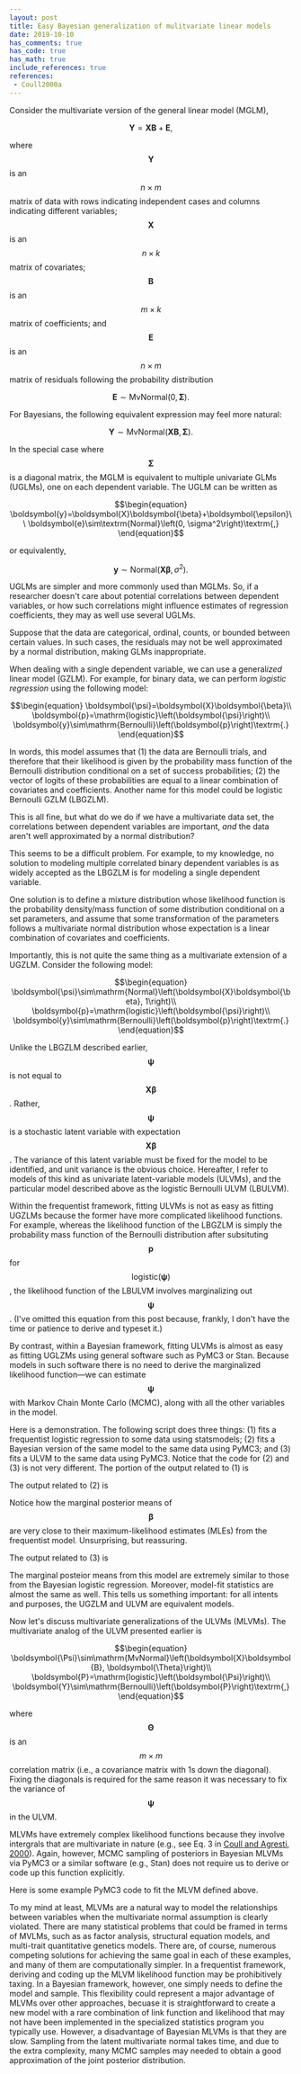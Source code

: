 ```yaml
---
layout: post
title: Easy Bayesian generalization of mulitvariate linear models
date: 2019-10-10
has_comments: true
has_code: true
has_math: true
include_references: true
references:
 - Coull2000a
---
```

Consider the multivariate version of the general linear model (MGLM),

$$\begin{equation}
\boldsymbol{Y}=\boldsymbol{X}\boldsymbol{B}+\boldsymbol{E}\textrm{,}
\end{equation}$$

where $$\boldsymbol{Y}$$ is an $$n\times{}m$$ matrix of data with rows indicating independent cases and columns
indicating different variables; $$\boldsymbol{X}$$ is an $$n\times{}k$$ matrix of covariates; $$\boldsymbol{B}$$ is an
$$m\times{}k$$ matrix of coefficients; and $$\boldsymbol{E}$$ is an $$n\times{}m$$ matrix of residuals following the
probability distribution

$$\begin{equation}
\boldsymbol{E}\sim\textrm{MvNormal}\left(0, \boldsymbol{\Sigma}\right)\textrm{.}
\end{equation}$$

For Bayesians, the following equivalent expression may feel more natural:

$$\begin{equation}
\boldsymbol{Y}\sim\textrm{MvNormal}\left(\boldsymbol{X}\boldsymbol{B},\boldsymbol{\Sigma}\right)\textrm{.}
\end{equation}$$

In the special case where $$\boldsymbol{\Sigma}$$ is a diagonal matrix, the  MGLM is equivalent to multiple
univariate GLMs (UGLMs), one on each dependent variable. The UGLM can be written as

$$\begin{equation}
\boldsymbol{y}=\boldsymbol{X}\boldsymbol{\beta}+\boldsymbol{\epsilon}\\
\boldsymbol{e}\sim\textrm{Normal}\left(0, \sigma^2\right)\textrm{,}
\end{equation}$$

or equivalently,

$$\begin{equation}
\boldsymbol{y}\sim\textrm{Normal}\left(\boldsymbol{X}\boldsymbol{\beta}, \sigma^2\right)\textrm{.}
\end{equation}$$

UGLMs are simpler and more commonly used than MGLMs. So, if a researcher doesn't care about potential correlations
between dependent variables, or how such correlations might influence estimates of regression coefficients, they may
as well use several UGLMs.

Suppose that the data are categorical, ordinal, counts, or bounded between certain values. In such cases, the residuals
may not be well approximated by a normal distribution, making GLMs inappropriate.

When dealing with a single dependent variable, we can use a general*ized* linear model (GZLM). For example, for binary
data, we can perform _logistic regression_ using the following model:

$$\begin{equation}
\boldsymbol{\psi}=\boldsymbol{X}\boldsymbol{\beta}\\
\boldsymbol{p}=\mathrm{logistic}\left(\boldsymbol{\psi}\right)\\
\boldsymbol{y}\sim\mathrm{Bernoulli}\left(\boldsymbol{p}\right)\textrm{.}
\end{equation}$$

In words, this model assumes that (1) the data are Bernoulli trials, and therefore that their likelihood is given by the
probability mass function of the Bernoulli distribution conditional on a set of success probabilities; (2) the vector of
logits of these probabilities are equal to a linear combination of covariates and coefficients. Another name for this
model could be logistic Bernoulli GZLM (LBGZLM).

This is all fine, but what do we do if we have a multivariate data set, the correlations between dependent variables are
important, _and_ the data aren't well approximated by a normal distribution?

This seems to be a difficult problem. For example, to my knowledge, no solution to modeling multiple correlated binary
dependent variables is as widely accepted as the LBGZLM is for modeling a single dependent variable.

One solution is to define a mixture distribution whose likelihood function is the probability density/mass function of
some distribution conditional on a set parameters, and assume that some transformation of the parameters follows a
multivariate normal distribution whose expectation is a linear combination of covariates and coefficients.

Importantly, this is not quite the same thing as a multivariate extension of a UGZLM. Consider the following model:

$$\begin{equation}
\boldsymbol{\psi}\sim\mathrm{Normal}\left(\boldsymbol{X}\boldsymbol{\beta}, 1\right)\\
\boldsymbol{p}=\mathrm{logistic}\left(\boldsymbol{\psi}\right)\\
\boldsymbol{y}\sim\mathrm{Bernoulli}\left(\boldsymbol{p}\right)\textrm{.}
\end{equation}$$

Unlike the LBGZLM described earlier, $$\boldsymbol{\psi}$$ is not equal to $$\boldsymbol{X}\boldsymbol{\beta}$$. Rather,
$$\boldsymbol{\psi}$$ is a stochastic latent variable with expectation $$\boldsymbol{X}\boldsymbol{\beta}$$. The
variance of this latent variable must be fixed for the model to be identified, and unit variance is the obvious choice.
Hereafter, I refer to models of this kind as univariate latent-variable models (ULVMs), and the particular model
described above as the logistic Bernoulli ULVM (LBULVM).

Within the frequentist framework, fitting ULVMs is not as easy as fitting UGZLMs because the former have more
complicated likelihood functions. For example, whereas the likelihood function of the LBGZLM is simply the probability
mass function of the Bernoulli distribution after subsituting $$\boldsymbol{p}$$ for
$$\mathrm{logistic}\left(\boldsymbol{\psi}\right)$$, the likelihood function of the LBULVM involves marginalizing out
$$\boldsymbol{\psi}$$. (I've omitted this equation from this post because, frankly, I don't have the time
or patience to derive and typeset it.)

By contrast, within a Bayesian framework, fitting ULVMs is almost as easy as fitting UGLZMs using general software such
as PyMC3 or Stan. Because models in such software there is no need
to derive the marginalized likelihood function—we can estimate $$\boldsymbol{\psi}$$ with Markov Chain Monte Carlo
(MCMC), along with all the other variables in the model.

Here is a demonstration. The following script does three things: (1) fits a frequentist logistic regression to some data
using statsmodels; (2) fits a Bayesian version of the same model to the same data using PyMC3; and (3) fits a ULVM to
the same data using PyMC3. Notice that the code for (2) and (3) is not very different. The portion of the output related
to (1) is


The output related to (2) is

Notice how the marginal posterior means of $$\boldsymbol{\beta}$$ are very close to their maximum-likelihood estimates
(MLEs) from the frequentist model. Unsurprising, but reassuring.

The output related to (3) is

The marginal posteior means from this model are extremely similar to those from the Bayesian logistic regression.
Moreover, model-fit statistics are almost the same as well. This tells us something important: for all intents and
purposes, the UGZLM and ULVM are equivalent models.

Now let's discuss multivariate generalizations of the ULVMs (MLVMs). The multivariate analog of the ULVM presented
earlier is

$$\begin{equation}
\boldsymbol{\Psi}\sim\mathrm{MvNormal}\left(\boldsymbol{X}\boldsymbol{B}, \boldsymbol{\Theta}\right)\\
\boldsymbol{P}=\mathrm{logistic}\left(\boldsymbol{\Psi}\right)\\
\boldsymbol{Y}\sim\mathrm{Bernoulli}\left(\boldsymbol{P}\right)\textrm{,}
\end{equation}$$

where $$\boldsymbol{\Theta}$$ is an $$m\times{}m$$ correlation matrix (i.e., a covariance matrix with 1s down the
diagonal). Fixing the diagonals is required for the same reason it was necessary to fix the variance of
$$\boldsymbol{\psi}$$ in the ULVM.

MLVMs have extremely complex likelihood functions because they involve intergrals that are multivariate in nature (e.g.,
see Eq. 3 in [Coull and Agresti, 2000](#Coull2000a)). Again, however, MCMC sampling of posteriors in Bayesian MLVMs via
PyMC3 or a similar software (e.g., Stan) does not require us to derive or code up this function explicitly.

Here is some example PyMC3 code to fit the MLVM defined above.

To my mind at least, MLVMs are a natural way to model the relationships between variables when the multivariate normal
assumption is clearly violated. There are many statistical problems that could be framed in terms of MVLMs, such as
as factor analysis, structural equation models, and multi-trait quantitative genetics models. There are, of course, 
numerous competing solutions for achieving the same goal in each of these examples, and many of them are computationally
simpler. In a frequentist framework, deriving and coding up the MLVM likelihood function may be prohibitively taxing. In
a Bayesian framework, however, one simply needs to define the model and sample. This flexibility could represent a major
advantage of MLVMs over other approaches, becuase it is straightforward to create a new model with a rare combination of
link function and likelihood that may not have been implemented in the specialized statistics program you typically use. However, a disadvantage of Bayesian MLVMs is
that they are slow. Sampling from the latent multivariate normal takes time, and due to the extra complexity, many MCMC
samples may needed to obtain a good approximation of the joint posterior distribution.

